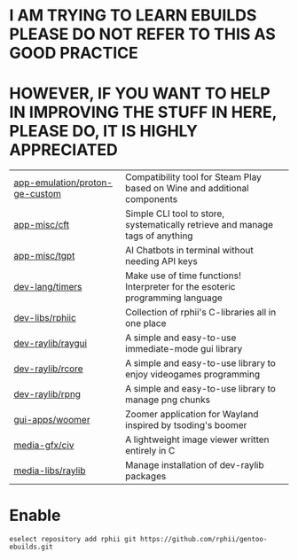 # I AM TRYING TO LEARN EBUILDS PLEASE DO NOT REFER TO THIS AS GOOD PRACTICE
# HOWEVER, IF YOU WANT TO HELP IN IMPROVING THE STUFF IN HERE, PLEASE DO, IT IS HIGHLY APPRECIATED

|||
|---|---|
| [app-emulation/proton-ge-custom](https://github.com/GloriousEggroll/proton-ge-custom) | Compatibility tool for Steam Play based on Wine and additional components |
| [app-misc/cft](https://github.com/rphii/c-file-tagger) | Simple CLI tool to store, systematically retrieve and manage tags of anything |
| [app-misc/tgpt](https://github.com/aandrew-me/tgpt) | AI Chatbots in terminal without needing API keys |
| [dev-lang/timers](https://github.com/rphii/TimersInterpreter) | Make use of time functions! Interpreter for the esoteric programming language |
| [dev-libs/rphiic](https://github.com/rphii/rphiic) | Collection of rphii's C-libraries all in one place |
| [dev-raylib/raygui](https://github.com/raysan5/raygui) | A simple and easy-to-use immediate-mode gui library |
| [dev-raylib/rcore](https://github.com/raysan5/raylib) | A simple and easy-to-use library to enjoy videogames programming |
| [dev-raylib/rpng](https://github.com/raysan5/rpng) | A simple and easy-to-use library to manage png chunks |
| [gui-apps/woomer](https://github.com/coffeeispower/woomer) | Zoomer application for Wayland inspired by tsoding's boomer |
| [media-gfx/civ](https://github.com/rphii/c-image-viewer) | A lightweight image viewer written entirely in C |
| [media-libs/raylib](https://www.raylib.com) | Manage installation of dev-raylib packages |

# Enable

```
eselect repository add rphii git https://github.com/rphii/gentoo-ebuilds.git
```

